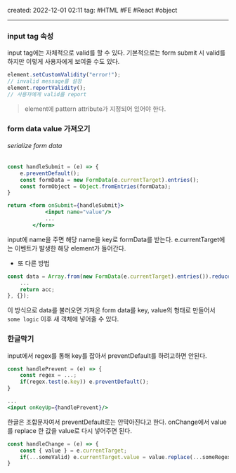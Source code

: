 created: 2022-12-01 02:11
tag: #HTML #FE #React #object
***
### input tag 속성
input tag에는 자체적으로 valid를 할 수 있다.
기본적으로는 form submit 시 valid를 하지만 이렇게 사용자에게 보여줄 수도 있다.

```ts
element.setCustomValidity("error!");
// invalid message를 설정
element.reportValidity();
// 사용자에게 valid를 report
```

>element에 pattern attribute가 지정되어 있어야 한다.


### form data value 가져오기
###### serialize form data

```jsx
const handleSubmit = (e) => {
	e.preventDefault();
	const formData = new FormData(e.currentTarget).entries();
	const formObject = Object.fromEntries(formData);
}

return <form onSubmit={handleSubmit}>
			<input name="value"/>
			...
		</form>
```
input에 name을 주면 해당 name을 key로 formData를 받는다.
e.currentTarget에는 이벤트가 발생한 해당 element가 들어간다.

- 또 다른 방법
```js
const data = Array.from(new FormData(e.currentTarget).entries()).reduce((acc, [key, value]) => {
	...
	return acc;
}, {});
```
이 방식으로 data를 불러오면 가져온 form data를 key, value의 형태로 만들어서 `some logic` 이후 새 객체에 넣어줄 수 있다.


### 한글막기

input에서 regex를 통해 key를 잡아서 preventDefault를 하려고하면 안된다.
```jsx
const handlePrevent = (e) => {
	const regex = ...;
	if(regex.test(e.key)) e.preventDefault();
}

...
<input onKeyUp={handlePrevent}/>
```
한글은 조합문자여서 preventDefault로는 안막아진다고 한다.
onChange에서 value를 replace 한 값을 value로 다시 넣어주면 된다.

```js
const handleChange = (e) => {
	const { value } = e.currentTarget;
	if(...someValid) e.currentTarget.value = value.replace(...someRegex, "");
}
```

